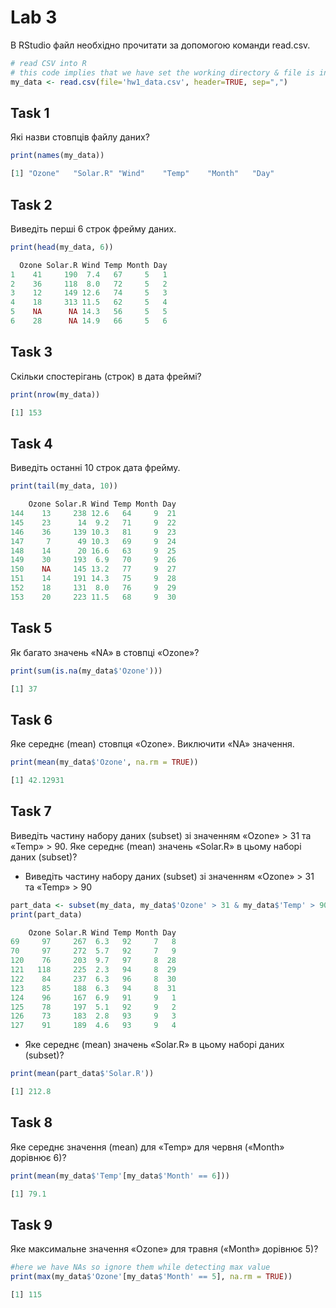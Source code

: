 # Lab 3
В RStudio файл необхідно прочитати за допомогою команди read.csv.

```R
# read CSV into R
# this code implies that we have set the working directory & file is in the root of it
my_data <- read.csv(file='hw1_data.csv', header=TRUE, sep=",")
```

## Task 1

Які назви стовпців файлу даних?

```R
print(names(my_data))
```
```R
[1] "Ozone"   "Solar.R" "Wind"    "Temp"    "Month"   "Day" 
```

## Task 2

Виведіть перші 6 строк фрейму даних.

```R
print(head(my_data, 6))
```
```R
  Ozone Solar.R Wind Temp Month Day
1    41     190  7.4   67     5   1
2    36     118  8.0   72     5   2
3    12     149 12.6   74     5   3
4    18     313 11.5   62     5   4
5    NA      NA 14.3   56     5   5
6    28      NA 14.9   66     5   6
```

## Task 3

Скільки спостерігань (строк) в дата фреймі?

```R
print(nrow(my_data))
```
```R
[1] 153
```

## Task 4

Виведіть останні 10 строк дата фрейму.

```R
print(tail(my_data, 10))
```
```R
    Ozone Solar.R Wind Temp Month Day
144    13     238 12.6   64     9  21
145    23      14  9.2   71     9  22
146    36     139 10.3   81     9  23
147     7      49 10.3   69     9  24
148    14      20 16.6   63     9  25
149    30     193  6.9   70     9  26
150    NA     145 13.2   77     9  27
151    14     191 14.3   75     9  28
152    18     131  8.0   76     9  29
153    20     223 11.5   68     9  30
```

## Task 5

Як багато значень «NA» в стовпці «Ozone»?

```R
print(sum(is.na(my_data$'Ozone')))
```
```R
[1] 37
```

## Task 6

Яке середнє (mean) стовпця «Ozone». Виключити «NA» значення.

```R
print(mean(my_data$'Ozone', na.rm = TRUE))
```
```R
[1] 42.12931
```

## Task 7

Виведіть частину набору даних (subset) зі значенням «Ozone» > 31 та «Temp» > 90. Яке середнє (mean) значень «Solar.R» в цьому наборі даних (subset)?

+ Виведіть частину набору даних (subset) зі значенням «Ozone» > 31 та «Temp» > 90
```R
part_data <- subset(my_data, my_data$'Ozone' > 31 & my_data$'Temp' > 90)
print(part_data)
```
```R
    Ozone Solar.R Wind Temp Month Day
69     97     267  6.3   92     7   8
70     97     272  5.7   92     7   9
120    76     203  9.7   97     8  28
121   118     225  2.3   94     8  29
122    84     237  6.3   96     8  30
123    85     188  6.3   94     8  31
124    96     167  6.9   91     9   1
125    78     197  5.1   92     9   2
126    73     183  2.8   93     9   3
127    91     189  4.6   93     9   4
```

+ Яке середнє (mean) значень «Solar.R» в цьому наборі даних (subset)?
```R
print(mean(part_data$'Solar.R'))
```
```R
[1] 212.8
```

## Task 8

Яке середнє значення (mean) для «Temp» для червня («Month» дорівнює 6)?

```R
print(mean(my_data$'Temp'[my_data$'Month' == 6]))
```
```R
[1] 79.1
```

## Task 9

Яке максимальне значення «Ozone» для травня («Month» дорівнює 5)?

```R
#here we have NAs so ignore them while detecting max value
print(max(my_data$'Ozone'[my_data$'Month' == 5], na.rm = TRUE))
```
```R
[1] 115
```